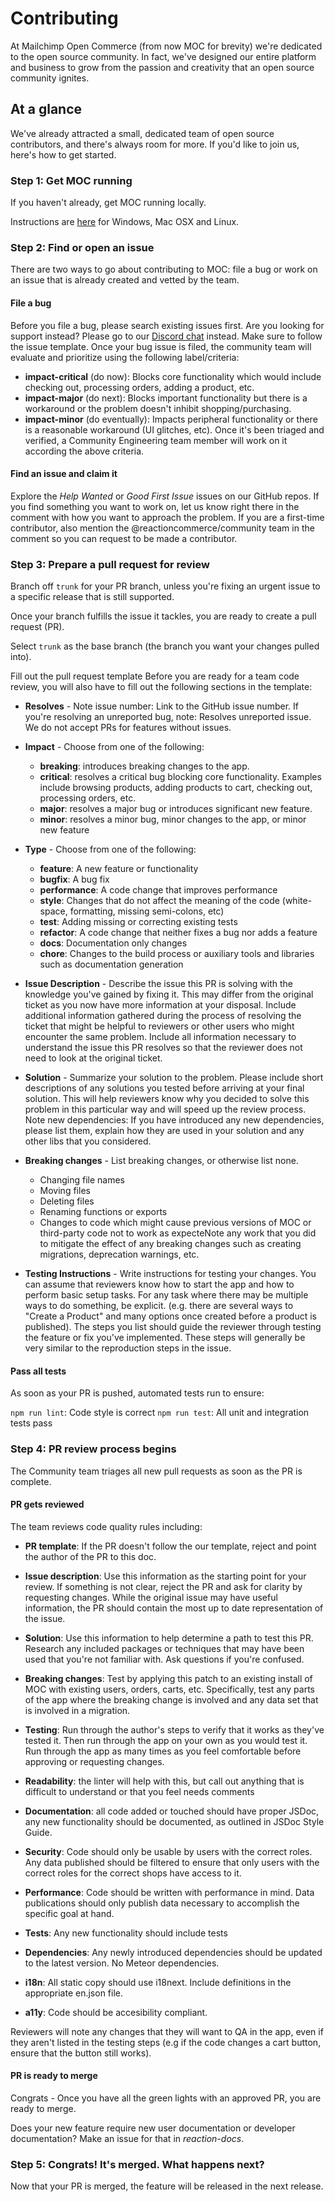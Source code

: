 # Contributing

At Mailchimp Open Commerce (from now MOC for brevity) we're dedicated to the open source community. In fact, we've designed our entire platform and business to grow from the passion and creativity that an open source community ignites.

## At a glance

We've already attracted a small, dedicated team of open source contributors, and there's always room for more. If you'd like to join us, here's how to get started.

### Step 1: Get MOC running

If you haven't already, get MOC running locally.

Instructions are [here](https://www.mailchimp.com/developer/open-commerce/guides/quick-start) for Windows, Mac OSX and Linux.

### Step 2: Find or open an issue

There are two ways to go about contributing to MOC: file a bug or work on an issue that is already created and vetted by the team.

#### File a bug
Before you file a bug, please search existing issues first.
Are you looking for support instead? Please go to our [Discord chat](https://discord.gg/Bwm63tBcQY) instead.
Make sure to follow the issue template.
Once your bug issue is filed, the community team will evaluate and prioritize using the following label/criteria:

- **impact-critical** (do now): Blocks core functionality which would include checking out, processing orders, adding a product, etc.
- **impact-major** (do next): Blocks important functionality but there is a workaround or the problem doesn't inhibit shopping/purchasing.
- **impact-minor** (do eventually): Impacts peripheral functionality or there is a reasonable workaround (UI glitches, etc).
Once it's been triaged and verified, a Community Engineering team member will work on it according the above criteria.

#### Find an issue and claim it
Explore the *Help Wanted* or *Good First Issue* issues on our GitHub repos.
If you find something you want to work on, let us know right there in the comment with how you want to approach the problem.
If you are a first-time contributor, also mention the @reactioncommerce/community team in the comment so you can request to be made a contributor.


### Step 3: Prepare a pull request for review
Branch off `trunk` for your PR branch, unless you're fixing an urgent issue to a specific release that is still supported.

Once your branch fulfills the issue it tackles, you are ready to create a pull request (PR).

Select `trunk` as the base branch (the branch you want your changes pulled into).

Fill out the pull request template
Before you are ready for a team code review, you will also have to fill out the following sections in the template:

- **Resolves** - Note issue number: Link to the GitHub issue number.
If you're resolving an unreported bug, note: Resolves unreported issue.
We do not accept PRs for features without issues.
- **Impact** - Choose from one of the following:
    - **breaking**: introduces breaking changes to the app.
    - **critical**: resolves a critical bug blocking core functionality. Examples include browsing products, adding products to cart, checking out, processing orders, etc.
    - **major**: resolves a major bug or introduces significant new feature.
    - **minor**: resolves a minor bug, minor changes to the app, or minor new feature

- **Type** - Choose from one of the following:
    - **feature**: A new feature or functionality
    - **bugfix**: A bug fix
    - **performance**: A code change that improves performance
    - **style**: Changes that do not affect the meaning of the code (white-space, formatting, missing semi-colons, etc)
    - **test**: Adding missing or correcting existing tests
    - **refactor**: A code change that neither fixes a bug nor adds a feature
    - **docs**: Documentation only changes
    - **chore**: Changes to the build process or auxiliary tools and libraries such as documentation generation

- **Issue Description** - Describe the issue this PR is solving with the knowledge you've gained by fixing it. This may differ from the original ticket as you now have more information at your disposal.
Include additional information gathered during the process of resolving the ticket that might be helpful to reviewers or other users who might encounter the same problem.
Include all information necessary to understand the issue this PR resolves so that the reviewer does not need to look at the original ticket.
 - **Solution** - Summarize your solution to the problem. Please include short descriptions of any solutions you tested before arriving at your final solution. This will help reviewers know why you decided to solve this problem in this particular way and will speed up the review process.
Note new dependencies: If you have introduced any new dependencies, please list them, explain how they are used in your solution and any other libs that you considered.
- **Breaking changes** - List breaking changes, or otherwise list none.
    - Changing file names
    - Moving files
    - Deleting files
    - Renaming functions or exports
    - Changes to code which might cause previous versions of MOC or third-party code not to work as expecteNote any work that you did to mitigate the effect of any breaking changes such as creating migrations, deprecation warnings, etc.

- **Testing Instructions** - Write instructions for testing your changes. You can assume that reviewers know how to start the app and how to perform basic setup tasks. For any task where there may be multiple ways to do something, be explicit. (e.g. there are several ways to "Create a Product" and many options once created before a product is published).
The steps you list should guide the reviewer through testing the feature or fix you've implemented. These steps will generally be very similar to the reproduction steps in the issue.

#### Pass all tests
As soon as your PR is pushed, automated tests run to ensure:

`npm run lint`: Code style is correct
`npm run test`: All unit and integration tests pass

### Step 4: PR review process begins
The Community team triages all new pull requests as soon as the PR is complete.

#### PR gets reviewed
The team reviews code quality rules including:

- **PR template**: If the PR doesn't follow the our template, reject and point the author of the PR to this doc.

- **Issue description**: Use this information as the starting point for your review. If something is not clear, reject the PR and ask for clarity by requesting changes. While the original issue may have useful information, the PR should contain the most up to date representation of the issue.

- **Solution**: Use this information to help determine a path to test this PR. Research any included packages or techniques that may have been used that you're not familiar with. Ask questions if you're confused.

- **Breaking changes**: Test by applying this patch to an existing install of MOC with existing users, orders, carts, etc. Specifically, test any parts of the app where the breaking change is involved and any data set that is involved in a migration.

- **Testing**: Run through the author's steps to verify that it works as they've tested it. Then run through the app on your own as you would test it. Run through the app as many times as you feel comfortable before approving or requesting changes.

- **Readability**: the linter will help with this, but call out anything that is difficult to understand or that you feel needs comments

- **Documentation**: all code added or touched should have proper JSDoc, any new functionality should be documented, as outlined in JSDoc Style Guide.

- **Security**: Code should only be usable by users with the correct roles. Any data published should be filtered to ensure that only users with the correct roles for the correct shops have access to it.

- **Performance**: Code should be written with performance in mind. Data publications should only publish data necessary to accomplish the specific goal at hand.

- **Tests**: Any new functionality should include tests

- **Dependencies**: Any newly introduced dependencies should be updated to the latest version. No Meteor dependencies.

- **i18n**: All static copy should use i18next. Include definitions in the appropriate en.json file.

- **a11y**: Code should be accesibility compliant.

Reviewers will note any changes that they will want to QA in the app, even if they aren't listed in the testing steps (e.g if the code changes a cart button, ensure that the button still works).

#### PR is ready to merge
Congrats - Once you have all the green lights with an approved PR, you are ready to merge.

Does your new feature require new user documentation or developer documentation? Make an issue for that in *reaction-docs*.

### Step 5: Congrats! It's merged. What happens next?
Now that your PR is merged, the feature will be released in the next release. 